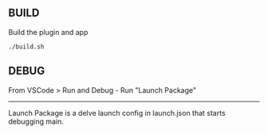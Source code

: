 ## BUILD 

Build the plugin and app

```
./build.sh
```

## DEBUG

From VSCode > Run and Debug - Run "Launch Package" 

---
Launch Package is a delve launch config in launch.json that starts debugging main.



